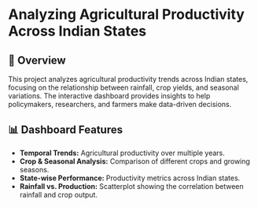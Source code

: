 # Analyzing Agricultural Productivity Across Indian States  

## 📌 Overview  
This project analyzes agricultural productivity trends across Indian states, focusing on the relationship between rainfall, crop yields, and seasonal variations. The interactive dashboard provides insights to help policymakers, researchers, and farmers make data-driven decisions.  

## 📊 Dashboard Features  
- **Temporal Trends:** Agricultural productivity over multiple years.  
- **Crop & Seasonal Analysis:** Comparison of different crops and growing seasons.  
- **State-wise Performance:** Productivity metrics across Indian states.  
- **Rainfall vs. Production:** Scatterplot showing the correlation between rainfall and crop output.  
